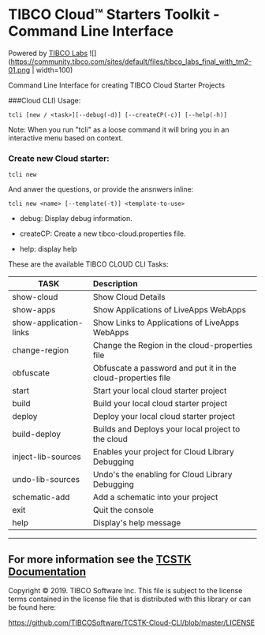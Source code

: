 # TIBCO Cloud™ Starters Toolkit - Command Line Interface 
Powered by [TIBCO Labs](https://community.tibco.com/wiki/tibco-labs)
![](https://community.tibco.com/sites/default/files/tibco_labs_final_with_tm2-01.png | width=100)

Command Line Interface for creating TIBCO Cloud Starter Projects

###Cloud CLI) Usage: 
```
tcli [new / <task>][--debug(-d)] [--createCP(-c)] [--help(-h)]
```
Note: When you run "tcli" as a loose command it will bring you in an interactive menu based on context.

### Create new Cloud starter:
```
tcli new
```
And anwer the questions, or provide the ansnwers inline:
```
tcli new <name> [--template(-t)] <template-to-use>
```
* debug: Display debug information.
   
* createCP: Create a new tibco-cloud.properties file.

* help: display help 
    
These are the available TIBCO CLOUD CLI Tasks:

| TASK | Description |
|------|:------------|
|                    show-cloud  | Show Cloud Details |
 |                    show-apps |  Show Applications of LiveApps WebApps |
 |        show-application-links |  Show Links to Applications of LiveApps WebApps |
 |                 change-region |  Change the Region in the cloud-properties file |
 |                     obfuscate |  Obfuscate a password and put it in the cloud-properties file |
 |                         start |  Start your local cloud starter project |
 |                         build |  Build your local cloud starter project |
 |                        deploy |  Deploy your local cloud starter project |
 |                  build-deploy |  Builds and Deploys your local project to the cloud |
 |            inject-lib-sources |  Enables your project for Cloud Library Debugging |
 |              undo-lib-sources |  Undo's the enabling for Cloud Library Debugging |
 |                 schematic-add |  Add a schematic into your project |
 |                          exit |  Quit the console |
 |                          help |  Display's help message|


---
For more information see the [TCSTK Documentation](https://tibcosoftware.github.io/TCSToolkit/Angular/docs/1.%20Getting%20Started/)
---
Copyright © 2019. TIBCO Software Inc.
This file is subject to the license terms contained
in the license file that is distributed with this library or can be found here:

https://github.com/TIBCOSoftware/TCSTK-Cloud-CLI/blob/master/LICENSE

